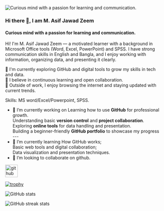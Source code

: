 ![Curious mind with a passion for learning and communication.](https://i.postimg.cc/85WgP56C/Chat-GPT-Image-May-10-2025-01-41-35-PM.png)
### Hi there 👋, I am M. Asif Jawad Zeem
#### Curious mind with a passion for learning and communication.


Hi! I'm M. Asif Jawad Zeem — a motivated learner with a background in Microsoft Office tools (Word, Excel, PowerPoint) and SPSS. I have strong communication skills in English and Bangla, and I enjoy working with information, organizing data, and presenting it clearly.

🔹 I'm currently exploring GitHub and digital tools to grow my skills in tech and data. <br>
🔹 I believe in continuous learning and open collaboration. <br>
🔹 Outside of work, I enjoy browsing the internet and staying updated with current trends.

Skills: MS word/Excel/Powerpoint, SPSS.

- 🔭 I’m currently working on  Learning how to use **GitHub** for professional growth. <br> Understanding basic **version control** and **project collaboration**. <br> Exploring **online tools** for data handling and presentation. <br> Building a beginner-friendly **GitHub portfolio** to showcase my progress  ---  
- 🌱 I’m currently learning How GitHub works;<br> Basic web tools and digital collaboration;<br>  Data visualization and presentation techniques. 
- 👯 I’m looking to collaborate on github.


[<img src='https://cdn.jsdelivr.net/npm/simple-icons@3.0.1/icons/github.svg' alt='github' height='40'>](https://github.com/MAsifJZ)  

[![trophy](https://github-profile-trophy.vercel.app/?username=MAsifJZ)](https://github.com/ryo-ma/github-profile-trophy)

![GitHub stats](https://github-readme-stats.vercel.app/api?username=MAsifJZ&show_icons=true&count_private=true)  

  

 

![GitHub streak stats](https://streak-stats.demolab.com/?user=MAsifJZ)  


